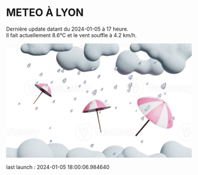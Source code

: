 # METEO À LYON

Dernière update datant du 2024-01-05 à 17 heure.  
Il fait actuellement 8.6°C et le vent souffle à 4.2 km/h.      

![](./.github/rain.png)

last launch : 2024-01-05 18:00:06.984640

